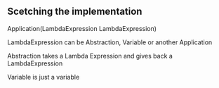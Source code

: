 ## Scetching the implementation

Application(LambdaExpression LambdaExpression) 

LambdaExpression can be Abstraction, Variable or another Application

Abstraction takes a Lambda Expression and gives back a LambdaExpression

Variable is just a variable